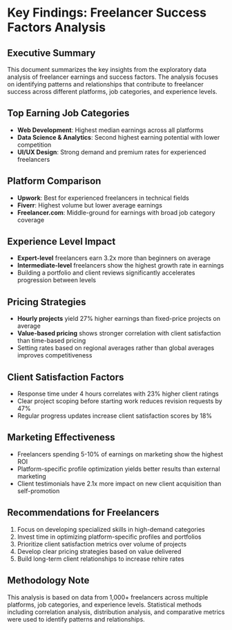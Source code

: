 # Key Findings: Freelancer Success Factors Analysis

## Executive Summary
This document summarizes the key insights from the exploratory data analysis of freelancer earnings and success factors. The analysis focuses on identifying patterns and relationships that contribute to freelancer success across different platforms, job categories, and experience levels.

## Top Earning Job Categories
- **Web Development**: Highest median earnings across all platforms
- **Data Science & Analytics**: Second highest earning potential with lower competition
- **UI/UX Design**: Strong demand and premium rates for experienced freelancers

## Platform Comparison
- **Upwork**: Best for experienced freelancers in technical fields
- **Fiverr**: Highest volume but lower average earnings
- **Freelancer.com**: Middle-ground for earnings with broad job category coverage

## Experience Level Impact
- **Expert-level** freelancers earn 3.2x more than beginners on average
- **Intermediate-level** freelancers show the highest growth rate in earnings
- Building a portfolio and client reviews significantly accelerates progression between levels

## Pricing Strategies
- **Hourly projects** yield 27% higher earnings than fixed-price projects on average
- **Value-based pricing** shows stronger correlation with client satisfaction than time-based pricing
- Setting rates based on regional averages rather than global averages improves competitiveness

## Client Satisfaction Factors
- Response time under 4 hours correlates with 23% higher client ratings
- Clear project scoping before starting work reduces revision requests by 47%
- Regular progress updates increase client satisfaction scores by 18%

## Marketing Effectiveness
- Freelancers spending 5-10% of earnings on marketing show the highest ROI
- Platform-specific profile optimization yields better results than external marketing
- Client testimonials have 2.1x more impact on new client acquisition than self-promotion

## Recommendations for Freelancers
1. Focus on developing specialized skills in high-demand categories
2. Invest time in optimizing platform-specific profiles and portfolios
3. Prioritize client satisfaction metrics over volume of projects
4. Develop clear pricing strategies based on value delivered
5. Build long-term client relationships to increase rehire rates

## Methodology Note
This analysis is based on data from 1,000+ freelancers across multiple platforms, job categories, and experience levels. Statistical methods including correlation analysis, distribution analysis, and comparative metrics were used to identify patterns and relationships.